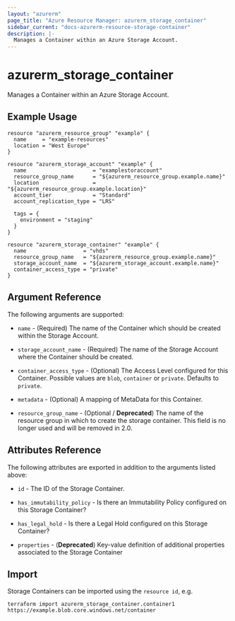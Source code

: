 ```yaml
---
layout: "azurerm"
page_title: "Azure Resource Manager: azurerm_storage_container"
sidebar_current: "docs-azurerm-resource-storage-container"
description: |-
  Manages a Container within an Azure Storage Account.
---
```


# azurerm_storage_container

Manages a Container within an Azure Storage Account.

## Example Usage

```hcl
resource "azurerm_resource_group" "example" {
  name     = "example-resources"
  location = "West Europe"
}

resource "azurerm_storage_account" "example" {
  name                     = "examplestoraccount"
  resource_group_name      = "${azurerm_resource_group.example.name}"
  location                 = "${azurerm_resource_group.example.location}"
  account_tier             = "Standard"
  account_replication_type = "LRS"

  tags = {
    environment = "staging"
  }
}

resource "azurerm_storage_container" "example" {
  name                  = "vhds"
  resource_group_name   = "${azurerm_resource_group.example.name}"
  storage_account_name  = "${azurerm_storage_account.example.name}"
  container_access_type = "private"
}
```

## Argument Reference

The following arguments are supported:

* `name` - (Required) The name of the Container which should be created within the Storage Account.

* `storage_account_name` - (Required) The name of the Storage Account where the Container should be created.

* `container_access_type` - (Optional) The Access Level configured for this Container. Possible values are `blob`, `container` or `private`. Defaults to `private`.

* `metadata` - (Optional) A mapping of MetaData for this Container.

* `resource_group_name` - (Optional / **Deprecated**) The name of the resource group in which to create the storage container. This field is no longer used and will be removed in 2.0. 

## Attributes Reference

The following attributes are exported in addition to the arguments listed above:

* `id` - The ID of the Storage Container.

* `has_immutability_policy` - Is there an Immutability Policy configured on this Storage Container?

* `has_legal_hold` - Is there a Legal Hold configured on this Storage Container?

* `properties` - (**Deprecated**) Key-value definition of additional properties associated to the Storage Container

## Import

Storage Containers can be imported using the `resource id`, e.g.

```shell
terraform import azurerm_storage_container.container1 https://example.blob.core.windows.net/container
```
